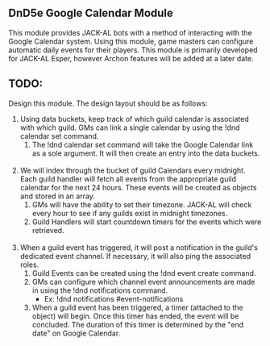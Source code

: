 DnD5e Google Calendar Module
-
This module provides JACK-AL bots with a method of interacting with the Google Calendar system. Using this module, game masters can configure automatic daily events for their players. This module is primarily developed for JACK-AL Esper, however Archon features will be added at a later date.

TODO:
-
Design this module. The design layout should be as follows:
1) Using data buckets, keep track of which guild calendar is associated with which guild. GMs can link a single calendar by using the !dnd calendar set command.
    1) The !dnd calendar set command will take the Google Calendar link as a sole argument. It will then create an entry into the data buckets. <br><br>
2) We will index through the bucket of guild Calendars every midnight. Each guild handler will fetch all events from the appropriate guild calendar for the next 24 hours. These events will be created as objects and stored in an array.
    1) GMs will have the ability to set their timezone. JACK-AL will check every hour to see if any guilds exist in midnight timezones.
    2) Guild Handlers will start countdown timers for the events which were retrieved.
    <br><br>
3) When a guild event has triggered, it will post a notification in the guild's dedicated event channel. If necessary, it will also ping the associated roles.
    1) Guild Events can be created using the !dnd event create command.
    2) GMs can configure which channel event announcements are made in using the !dnd notifications command.
        * Ex: !dnd notifications #event-notifications
    3) When a guild event has been triggered, a timer (attached to the object) will begin. Once this timer has ended, the event will be concluded. The duration of this timer is determined by the "end date" on Google Calendar.